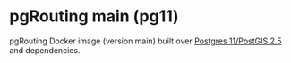 # pgRouting main (pg11)

pgRouting Docker image (version main) built over [Postgres 11/PostGIS 2.5](https://hub.docker.com/r/postgis/postgis) and dependencies.
